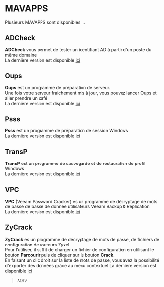 # MAVAPPS
Plusieurs MAVAPPS sont disponibles ...
## ADCheck
**ADCheck** vous permet de tester un identifiant AD à partir d'un poste du même domaine   
La dernière version est disponible [ici][1]
## Oups
**Oups** est un programme de préparation de serveur.   
Une fois votre serveur fraichement mis à jour, vous pouvez lancer Oups et aller prendre un café   
La dernière version est disponible [ici][2]
## Psss
**Psss** est un programme de préparation de session Windows   
La dernière version est disponible [ici][3]
## TransP
**TransP** est un programme de sauvegarde et de restauration de profil Windows   
La dernière version est disponible [ici][4]
## VPC
**VPC** (Veeam Password Cracker) es un programme de décryptage de mots de passe de basse de donnée utilisateurs Veeam Backup & Replication   
La dernière version est disponible [ici][5]
## ZyCrack
**ZyCrack** es un programme de décryptage de mots de passe, de fichiers de configuration de routeurs Zyxel.   
Pour l’utiliser, il suffit de charger un fichier de configuration en utilisant le bouton **Parcourir** puis de cliquer sur le bouton **Crack**.   
En faisant un clic droit sur la liste de mots de passe, vous avez la possibilité d'exporter des données grâce au menu contextuel
La dernière version est disponible [ici][5]
>*MAV*

  [1]: https://github.com/tatascorp/mavapps/tree/main/MAVAPPS/AdCheck
  [2]: https://github.com/tatascorp/mavapps/tree/main/MAVAPPS/Oups
  [3]: https://github.com/tatascorp/mavapps/tree/main/MAVAPPS/Psss
  [4]: https://github.com/tatascorp/mavapps/tree/main/MAVAPPS/TransP
  [5]: https://github.com/tatascorp/mavapps/tree/main/MAVAPPS/VPC
  [6]: https://github.com/tatascorp/mavapps/tree/main/MAVAPPS/ZyCrack